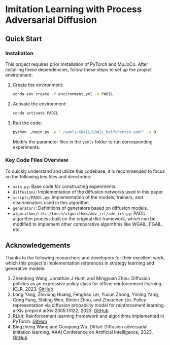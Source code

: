 # Imitation Learning with Process Adversarial Diffusion


## Quick Start

### Installation
This project requires prior installation of PyTorch and MuJoCo. After installing these dependencies, follow these steps to set up the project environment:

1. Create the environment:
   ```bash
   conda env create -f environment.yml -n PADIL
   ```

2. Activate the environment:
   ```bash
   conda activate PADIL
   ```

3. Run the code:
   ```bash
   python ./main.py -e "./yamls/GDAIL/GDAIL_halfcheetah.yaml" -g 0
   ```
   Modify the parameter files in the `yamls` folder to run corresponding experiments.

### Key Code Files Overview
To quickly understand and utilize this codebase, it is recommended to focus on the following key files and directories:
- `main.py`: Base code for constructing experiments.
- `diffusion/`: Implementation of the diffusion networks used in this paper.
- `scripts/PADIL.py`: Implementation of the models, trainers, and discriminators used in this algorithm.
- `generator/`: Definitions of generators based on diffusion models.
- `algorithms/rlkit/torch/algorithms/adv_irl/adv_irl.py`: PADIL algorithm process built on the original rlkit framework, which can be modified to implement other comparative algorithms like WGAIL, FGAIL, etc.

## Acknowledgements
Thanks to the following researchers and developers for their excellent work, which this project's implementation references in strategy learning and generative models:
1. Zhendong Wang, Jonathan J Hunt, and Mingyuan Zhou. Diffusion policies as an expressive policy class for offline reinforcement learning. ICLR, 2023. [GitHub](https://github.com/zhendong-wang/diffusion-policies-for-offline-rl?tab=readme-ov-file)
2. Long Yang, Zhixiong Huang, Fenghao Lei, Yucun Zhong, Yiming Yang, Cong Fang, Shiting Wen, Binbin Zhou, and Zhouchen Lin. Policy representation via diffusion probability model for reinforcement learning. arXiv preprint arXiv:2305.13122, 2023. [GitHub](https://github.com/LongYang1998/Diffusion-Policy-Representation)
3. RLkit: Reinforcement learning framework and algorithms implemented in PyTorch. [GitHub](https://github.com/rail-berkeley/rlkit)
4. Bingzheng Wang and Guoqiang Wu. Diffail: Diffusion adversarial imitation learning. AAAI Conference on Artificial Intelligence, 2023. [GitHub](https://github.com/ML-Group-SDU/DiffAIL)